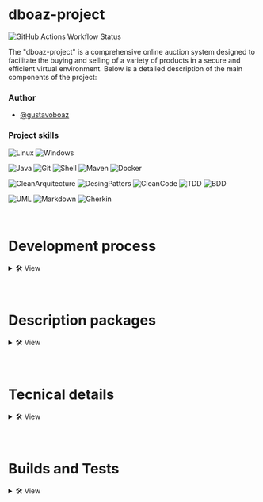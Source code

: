 # dboaz-project

![GitHub Actions Workflow Status](https://img.shields.io/github/actions/workflow/status/GustavoBoaz/projeto_dboaz/main_spring-pipeline.yml)

The "dboaz-project" is a comprehensive online auction system designed to facilitate the buying and selling of a variety of products in a secure and efficient virtual environment. Below is a detailed description of the main components of the project:

### Author
- [@gustavoboaz](https://github.com/GustavoBoaz)

### Project skills
![Linux](https://img.shields.io/badge/Linux--orange?style=for-the-badge)
![Windows](https://img.shields.io/badge/Windows--brown?style=for-the-badge)

![Java](https://img.shields.io/badge/Java--red?style=for-the-badge)
![Git](https://img.shields.io/badge/Git--purple?style=for-the-badge)
![Shell](https://img.shields.io/badge/Shell--magenta?style=for-the-badge)
![Maven](https://img.shields.io/badge/Maven--green?style=for-the-badge)
![Docker](https://img.shields.io/badge/Docker--blue?style=for-the-badge)

![CleanArquitecture](https://img.shields.io/badge/Clean_Architecture--pink?style=for-the-badge)
![DesingPatters](https://img.shields.io/badge/Design_Patters--violet?style=for-the-badge)
![CleanCode](https://img.shields.io/badge/Clean_Code--yellow?style=for-the-badge)
![TDD](https://img.shields.io/badge/TDD--red?style=for-the-badge)
![BDD](https://img.shields.io/badge/BDD--brown?style=for-the-badge)

![UML](https://img.shields.io/badge/UML--white?style=for-the-badge)
![Markdown](https://img.shields.io/badge/Markdown--black?style=for-the-badge)
![Gherkin](https://img.shields.io/badge/Gherkin--gree?style=for-the-badge)


<br>

# Development process
<details>
  <summary>🛠 View</summary>

### <span style="color:green">New features</span> - *(when the solution does not exist)*
1. **QA (Junior)** - Add a feature section in this README within the `qa_acceptance` module.
2. **QA - OWNER (Mid level - Senior)** - Add the feature Gherkin in this README within the `qa_acceptance` module.
3. **QA (Junior - Mid level - Senior)** - Develop test automation in the `qa_acceptance` module.
4. **DEV (Junior)** - Add a feature section in this README within the module corresponding to the feature.
5. **DEV (Mid level - Senior)** - Create UML diagrams that represent this feature.
6. **DEV (Junior - Pleno - Senior)** - Develop the feature.

#### Pattern Branch:
- [aaaaMMdd]/[Your.Name]/Feature-[Description-feature]
#### Pattern Commit:
- [aaaaMMdd]/[Your.Name]/Feature-[Description-feature]-[Description commit]

<span style="color:orange">**NOTE**</span>
- In case of refactoring during the project, update the Gherkin documentation and UML diagrams first.
- For common entities and those with a significant business impact, the Senior QA can create them in the `base_core` module.
- For solid definitions, the Mid-Level or Senior QA can include UML diagrams in the feature section within this README in the qa_acceptance module.

<br>

### <span style="color:yellow">Old Features</span> - *(when the solution exists but needs repairs and adjustments)*
1. **QA (Mid-Level - Senior)** - Adjust the feature section in this README within the `qa_acceptance` module.
2. **QA (Junior - Mid-Level - Senior)** - Adjust the test automation in the `qa_acceptance` module.
3. **DEV (Mid-Level - Senior)** - Adjust the UML diagrams that represent this feature.
4. **DEV (Junior - Mid-Level - Senior)** - Develop or adjust the feature.

</details><br><br>

# Description packages
<details>
  <summary>🛠 View</summary>

## qa_acceptance/
👨‍💻Responseible for project of test acceptance
<details>
    <summary>🛠 Details</summary>
    <h3>Tree</h3>

  ```tree
  .
  ├── src/
      └── test/
          ├── java/
          |   └── com/
          |        └── dboaz/
          |            └── steps
          └── resources/
              └── features
  ```
### Features
#### Feature `Global info`:
<details>
  <summary>🛠 View</summary>

- This feature is request for new resource in all microservise.
- Owner QA Test - Create feature gherkin in `resources/features/global_info.feature`.
- Owner QA Automation - Create model GlobalInfo in `base_core` module in folder `dboaz/utils/modules`.
- Owner QA Automation - Create steps in `steps/GlobalInfoStep.java`
- Owner DEV Back end - Implements feature in all microservices.
##### Gherkin
```gherkin
Feature: Verify /info endpoint in all microservices

  As a developer
  I want to ensure that all microservices have a /info endpoint
  So that I can retrieve essential API information like version, name, and description

  Scenario Outline: Validate response from /info endpoint of <service_name> microservice
    Given the "<service_name>" microservice is running
    When make a GET request to "<path>"
    Then the response should have an HTTP status 200
    And the response body should contain the following fields with expected values:
      | field       | expected_value |
      | name        | <service_name> |
      | version     | <version>      |
      | description | <description>  |

    Examples:
      | service_name      | path                    | version | description                                                                                                 |
      | ms_auction        | /ms_auction/info        | v1      | Responsible for managing auctions, including creation, closing and listing                                  |
      | ms_auth           | /ms_auth/info           | v1      | Responsible for user management, authentication and authorization                                           |
      | ms_bid            | /ms_bid/info            | v1      | Manages bidding logic during auctions, including tracking user bids                                         |
      | ms_comment_rating | /ms_comment_rating/info | v1      | Handles comments and ratings functionality for buyers and sellers                                           |
      | ms_logistic       | /ms_logistic/info       | v1      | Manages delivery and logistics information for auctioned products                                           |
      | ms_messaging      | /ms_messaging/info      | v1      | Provides messaging functionality for communication between users during auctions                            |
      | ms_notification   | /ms_notification/info   | v1      | Responsible for sending notifications, such as reminders of upcoming auctions, unread chat messages         |
      | ms_payment        | /ms_payment/info        | v1      | Handles transactions payments upon successful completion of an auction                                      |
      | ms_product        | /ms_product/info        | v1      | Stores information about the products being auctioned, including descriptions, images, and specific details |
      | ms_profile        | /ms_profile/info        | v1      | Stores and manages user-specific information such as contact details and preferences                        |
```
</details><br>

#### Feature `Global OpenApi`:
<details>
  <summary>🛠 View</summary>

**This feature provide documentation OpenApi in all microservise.**
- Owner QA Mid level or Senior - Create feature in readme `qa_acceptance`.
- Owner QA Junior or Mid level - Create feature gherkin in `resources/features/global_openapi.feature`.
- Owner QA Mid level or Senior - Create steps in `steps/GlobalOpenApiStep.java`
- Owner DEV Mid level or Senior - Implements feature in all microservices.
- Owner QA Senior - Validate manual tests.

**Util:**
- [OpenApi - Springdoc](https://springdoc.org/)
- [Bealdung](https://www.baeldung.com/spring-rest-openapi-documentation)

##### Gherkin
```gherkin
Feature: Verify /doc/apis.html endpoint in all microservices

  As a developer
  I want to ensure that all microservices have a /doc/apis.html endpoint
  So that I can retrieve essential API resources

  Scenario Outline: Validate response from /doc/apis.html endpoint of <service_name> microservice
    Given the "<service_name>" microservice is running
    When make a GET request to "<path>"
    Then the response should have an HTTP status 200

    Examples:
      | service_name      | path                             |
      | ms_auction        | /ms_auction/doc/apis.html        |
      | ms_auth           | /ms_auth/doc/apis.html           |
      | ms_bid            | /ms_bid/doc/apis.html            |
      | ms_comment_rating | /ms_comment_rating/doc/apis.html |
      | ms_logistic       | /ms_logistic/doc/apis.html       |
      | ms_messaging      | /ms_messaging/doc/apis.html      |
      | ms_notification   | /ms_notification/doc/apis.html   |
      | ms_payment        | /ms_payment/doc/apis.html        |
      | ms_product        | /ms_product/doc/apis.html        |
      | ms_profile        | /ms_profile/doc/apis.html        |
```
</details><br>

### Version

| Number  | Descrição                                   |
| :------ | :------------------------------------------ |
| `00.01` | **Description**: initial version            |
| `00.02` | **New Feature**: Global info                |

</details><br>

## lib_common/

👨‍💻The lib features common.

<details>
    <summary>🛠 Details</summary>
    <h3>Tree</h3>

  ```tree
  .
  ├── src/
      ├── main/
      |   ├── java/
      |   |   └── com/
      |   |       └── dboaz/
      |   └── resources/
      |── test/
      |   ├── java/
      |   |   └── com/
      |   |       └── dboaz/
      |   |           ├── integration/
      |   |           └── unit/
      |   └── resources/
      └── pom.xml
  ```

### Version
| Number  | Descrição                                                                         |
| :------ | :-------------------------------------------------------------------------------- |
| `00.01` | **Description**: include global libs - spring boot starter web, test and cucumber |

</details><br>

## base_core/

👨‍💻The base code core system.

<details>
    <summary>🛠 Details</summary>
    <h3>Tree</h3>

  ```tree
  .
  ├── src/
      ├── main/
      |   ├── java/
      |   |   └── com/
      |   |       └── dboaz/
      |   |           ├── ms_auction/
      |   |           ├── ms_auth/
      |   |           ├── ms_bid/
      |   |           ├── ms_comment_rating/
      |   |           ├── ms_logistic/
      |   |           ├── ms_messaging/
      |   |           ├── ms_notification/
      |   |           ├── ms_payment/
      |   |           ├── ms_product/
      |   |           ├── ms_profile/
      |   |           └── utils/
      |   └── resources/
      |── test/
      |   ├── java/
      |   |   └── com/
      |   |       └── dboaz/
      |   |           ├── integration/
      |   |           └── unit/
      |   └── resources/
      └── pom.xml
  ```

### Version
| Number  | Descrição                        |
| :------ | :--------------------------------|
| `00.01` | **Description**: initial version |

</details><br>

## bff_gateway/
👨‍💻It facilitates communication between different applications through application programming interfaces (APIs).
<details>
    <summary>🛠 Details</summary>
    <h3>Tree</h3>

  ```tree
  .
  ├── src/
      ├── main/
      |   ├── java/
      |   |   └── com/
      |   |       └── dboaz/
      |   |           ├── core/
      |   |           ├── infreastructure/
      |   |           └── resources//
      |   └── resources/
      └── test/
          ├── java/
          |   └── com/
          |       └── dboaz/
          |           ├── integration/
          |           └── unit/
          └── resources/
  ```

### Version

| Number  | Descrição                                   |
| :------ | :------------------------------------------ |
| `00.01` | **Description**: initial version            |

</details><br>

## ms_auction/
👨‍💻Responsible for managing auctions, including creation, closing and listing. It may involve timer logic to control the duration of auctions.
<details>
    <summary>🛠 Details</summary>
    <h3>Tree</h3>

  ```tree
  .
  ├── src/
      ├── main/
      |   ├── java/
      |   |   └── com/
      |   |       └── dboaz/
      |   |           ├── core/
      |   |           ├── infreastructure/
      |   |           └── resources//
      |   └── resources/
      └── test/
          ├── java/
          |   └── com/
          |       └── dboaz/
          |           ├── integration/
          |           └── unit/
          └── resources/
  ```

### Version

| Number  | Descrição                                   |
| :------ | :------------------------------------------ |
| `00.01` | **Description**: initial version            |

</details><br>

## ms_auth/
👨‍💻Responsible for user management, authentication and authorization.
 Handling access tokens to ensure security.
<details>
    <summary>🛠 Details</summary>
    <h3>Tree</h3>

  ```tree
  .
  ├── src/
      ├── main/
      |   ├── java/
      |   |   └── com/
      |   |       └── dboaz/
      |   |           ├── core/
      |   |           ├── infreastructure/
      |   |           └── resources//
      |   └── resources/
      └── test/
          ├── java/
          |   └── com/
          |       └── dboaz/
          |           ├── integration/
          |           └── unit/
          └── resources/
  ```

### Version

| Number  | Descrição                                   |
| :------ | :------------------------------------------ |
| `00.01` | **Description**: initial version            |

</details><br>

## ms_bid/
👨‍💻Manages bidding logic during auctions, including tracking user bids.
<details>
    <summary>🛠 Details</summary>
    <h3>Tree</h3>

  ```tree
  .
  ├── src/
      ├── main/
      |   ├── java/
      |   |   └── com/
      |   |       └── dboaz/
      |   |           ├── core/
      |   |           ├── infreastructure/
      |   |           └── resources//
      |   └── resources/
      └── test/
          ├── java/
          |   └── com/
          |       └── dboaz/
          |           ├── integration/
          |           └── unit/
          └── resources/
  ```

### Version

| Number  | Descrição                                   |
| :------ | :------------------------------------------ |
| `00.01` | **Description**: initial version            |

</details><br>

## ms_comment_rating/
👨‍💻Handles comments and ratings functionality for buyers and sellers.
<details>
    <summary>🛠 Details</summary>
    <h3>Tree</h3>

  ```tree
  .
  ├── src/
      ├── main/
      |   ├── java/
      |   |   └── com/
      |   |       └── dboaz/
      |   |           ├── core/
      |   |           ├── infreastructure/
      |   |           └── resources//
      |   └── resources/
      └── test/
          ├── java/
          |   └── com/
          |       └── dboaz/
          |           ├── integration/
          |           └── unit/
          └── resources/
  ```

### Version

| Number  | Descrição                                   |
| :------ | :------------------------------------------ |
| `00.01` | **Description**: initial version            |

</details><br>

## ms_logistic/
👨‍💻Manages delivery and logistics information for auctioned products.
<details>
    <summary>🛠 Details</summary>
    <h3>Tree</h3>

  ```tree
  .
  ├── src/
      ├── main/
      |   ├── java/
      |   |   └── com/
      |   |       └── dboaz/
      |   |           ├── core/
      |   |           ├── infreastructure/
      |   |           └── resources//
      |   └── resources/
      └── test/
          ├── java/
          |   └── com/
          |       └── dboaz/
          |           ├── integration/
          |           └── unit/
          └── resources/
  ```

### Version

| Number  | Descrição                                   |
| :------ | :------------------------------------------ |
| `00.01` | **Description**: initial version            |

</details><br>

## ms_messaging/
👨‍💻Provides messaging functionality for communication between users during auctions.
<details>
    <summary>🛠 Details</summary>
    <h3>Tree</h3>

  ```tree
  .
  ├── src/
      ├── main/
      |   ├── java/
      |   |   └── com/
      |   |       └── dboaz/
      |   |           ├── core/
      |   |           ├── infreastructure/
      |   |           └── resources//
      |   └── resources/
      └── test/
          ├── java/
          |   └── com/
          |       └── dboaz/
          |           ├── integration/
          |           └── unit/
          └── resources/
  ```

### Version

| Number  | Descrição                                   |
| :------ | :------------------------------------------ |
| `00.01` | **Description**: initial version            |

</details><br>

## ms_notification/
👨‍💻Responsible for sending notifications, such as reminders of upcoming auctions, unread chat messages, etc.
<details>
    <summary>🛠 Details</summary>
    <h3>Tree</h3>

  ```tree
  .
  ├── src/
      ├── main/
      |   ├── java/
      |   |   └── com/
      |   |       └── dboaz/
      |   |           ├── core/
      |   |           ├── infreastructure/
      |   |           └── resources//
      |   └── resources/
      └── test/
          ├── java/
          |   └── com/
          |       └── dboaz/
          |           ├── integration/
          |           └── unit/
          └── resources/
  ```

### Version

| Number  | Descrição                                   |
| :------ | :------------------------------------------ |
| `00.01` | **Description**: initial version            |

</details><br>

## ms_payment/
👨‍💻Handles financial transactions, including deposits, fees, and releasing payments upon successful completion of an auction.
<details>
    <summary>🛠 Details</summary>
    <h3>Tree</h3>

  ```tree
  .
  ├── src/
      ├── main/
      |   ├── java/
      |   |   └── com/
      |   |       └── dboaz/
      |   |           ├── core/
      |   |           ├── infreastructure/
      |   |           └── resources//
      |   └── resources/
      └── test/
          ├── java/
          |   └── com/
          |       └── dboaz/
          |           ├── integration/
          |           └── unit/
          └── resources/
  ```

### Version

| Number  | Descrição                                   |
| :------ | :------------------------------------------ |
| `00.01` | **Description**: initial version            |

</details><br>

## ms_product/
👨‍💻Stores information about the products being auctioned, including descriptions, images, and specific details.
<details>
    <summary>🛠 Details</summary>
    <h3>Tree</h3>

  ```tree
  .
  ├── src/
      ├── main/
      |   ├── java/
      |   |   └── com/
      |   |       └── dboaz/
      |   |           ├── core/
      |   |           ├── infreastructure/
      |   |           └── resources//
      |   └── resources/
      └── test/
          ├── java/
          |   └── com/
          |       └── dboaz/
          |           ├── integration/
          |           └── unit/
          └── resources/
  ```

### Version

| Number  | Descrição                                   |
| :------ | :------------------------------------------ |
| `00.01` | **Description**: initial version            |

</details><br>

## ms_profile/
👨‍💻Stores and manages user-specific information such as contact details and preferences.
<details>
    <summary>🛠 Details</summary>
    <h3>Tree</h3>

  ```tree
  .
  ├── src/
      ├── main/
      |   ├── java/
      |   |   └── com/
      |   |       └── dboaz/
      |   |           ├── core/
      |   |           ├── infreastructure/
      |   |           └── resources//
      |   └── resources/
      └── test/
          ├── java/
          |   └── com/
          |       └── dboaz/
          |           ├── integration/
          |           └── unit/
          └── resources/
  ```

### Version

| Number  | Descrição                                   |
| :------ | :------------------------------------------ |
| `00.01` | **Description**: initial version            |

</details><br>

</details><br><br>

# Tecnical details
<details>
  <summary>🛠 View</summary>

## Linux

```bash
java --version
openjdk 21.0.3 2024-04-16 LTS
OpenJDK Runtime Environment Temurin-21.0.3+9 (build 21.0.3+9-LTS)
OpenJDK 64-Bit Server VM Temurin-21.0.3+9 (build 21.0.3+9-LTS, mixed mode, sharing)
```
```bash
mvn --version
Apache Maven 3.6.3
Maven home: /usr/share/maven
Java version: 21.0.3, vendor: Eclipse Adoptium, runtime: /home/gustavo/.sdkman/candidates/java/21.0.3-tem
Default locale: en_US, platform encoding: UTF-8
OS name: "linux", version: "6.5.0-15-generic", arch: "amd64", family: "unix"
```
```bash
docker --version
Docker version 25.0.1
```
```bash
docker-compose --version
docker-compose version 1.29.2
```
## Windows

```bash
java --version
java 21.0.1 2023-10-17 LTS
Java(TM) SE Runtime Environment (build 21.0.1+12-LTS-29)
Java HotSpot(TM) 64-Bit Server VM (build 21.0.1+12-LTS-29, mixed mode, sharing)
```
```bash
mvn --version
Apache Maven 3.9.6 (bc0240f3c744dd6b6ec2920b3cd08dcc295161ae)
Maven home: C:\Program Files\Maven\apache-maven-3.9.6
Java version: 21.0.1, vendor: Oracle Corporation, runtime: C:\Program Files\Java\jdk-21
Default locale: pt_BR, platform encoding: UTF-8
OS name: "windows 11", version: "10.0", arch: "amd64", family: "windows"
```
```bash
docker --version
Docker version 26.1.1, build 4cf5afa
```
```bash
docker-compose --version
Docker Compose version v2.27.0-desktop.2
```
</details><br><br>

# Builds and Tests
<details>
  <summary>🛠 View</summary>

## Test ALL modules local

In current folder run build mvn command `mvn clean verify`, ex:

```bash
mvn clean verify
```

## Build ALL modules local

In current folder run build mvn command `mvn clean package`, ex:

```bash
mvn clean package
```

## Run ONE module local

In current folder run sh command `./dev_run.sh <name_module>`, this command build all modules and run expecific module. ex:
- Execute `chmod +x dev_run.sh` case if not permition.

```bash
./dev_run.sh ms_auction
```

## Run docker-compose local: ONLY Linux

This project includes the following scripts that can be used to simplify common tasks:

- `./dev_start_linux.sh`: Creates the application's target and runs the mss in Docker (docker-compose up).
- `./dev_stop_linux.sh`: Clears the application's target and removes the Docker mss (docker-compose down).

Before running the scripts, make sure to grant execution permissions on your machine using the command `chmod +x nome_do_script.sh`.

## Run docker-compose local: ONLY Windows

This project includes the following scripts that can be used to simplify common tasks:

- `./dev_start_windows.sh`: Creates the application's target and runs the mss in Docker (docker-compose up).
- `./dev_stop_windows.sh`: Clears the application's target and removes the Docker mss (docker-compose down).

Before running the scripts, make sure to grant execution permissions on your machine using the command `chmod +x nome_do_script.sh`.
</details><br><br>
